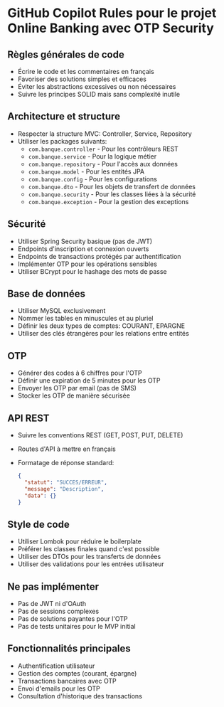 # GitHub Copilot Rules pour le projet Online Banking avec OTP Security

## Règles générales de code

- Écrire le code et les commentaires en français
- Favoriser des solutions simples et efficaces
- Éviter les abstractions excessives ou non nécessaires
- Suivre les principes SOLID mais sans complexité inutile

## Architecture et structure

- Respecter la structure MVC: Controller, Service, Repository
- Utiliser les packages suivants:
  - `com.banque.controller` - Pour les contrôleurs REST
  - `com.banque.service` - Pour la logique métier
  - `com.banque.repository` - Pour l'accès aux données
  - `com.banque.model` - Pour les entités JPA
  - `com.banque.config` - Pour les configurations
  - `com.banque.dto` - Pour les objets de transfert de données
  - `com.banque.security` - Pour les classes liées à la sécurité
  - `com.banque.exception` - Pour la gestion des exceptions

## Sécurité

- Utiliser Spring Security basique (pas de JWT)
- Endpoints d'inscription et connexion ouverts
- Endpoints de transactions protégés par authentification
- Implémenter OTP pour les opérations sensibles
- Utiliser BCrypt pour le hashage des mots de passe

## Base de données

- Utiliser MySQL exclusivement
- Nommer les tables en minuscules et au pluriel
- Définir les deux types de comptes: COURANT, EPARGNE
- Utiliser des clés étrangères pour les relations entre entités

## OTP

- Générer des codes à 6 chiffres pour l'OTP
- Définir une expiration de 5 minutes pour les OTP
- Envoyer les OTP par email (pas de SMS)
- Stocker les OTP de manière sécurisée

## API REST

- Suivre les conventions REST (GET, POST, PUT, DELETE)
- Routes d'API à mettre en français
- Formatage de réponse standard:

  ```json
  {
    "statut": "SUCCES/ERREUR",
    "message": "Description",
    "data": {}
  }
  ```

## Style de code

- Utiliser Lombok pour réduire le boilerplate
- Préférer les classes finales quand c'est possible
- Utiliser des DTOs pour les transferts de données
- Utiliser des validations pour les entrées utilisateur

## Ne pas implémenter

- Pas de JWT ni d'OAuth
- Pas de sessions complexes
- Pas de solutions payantes pour l'OTP
- Pas de tests unitaires pour le MVP initial

## Fonctionnalités principales

- Authentification utilisateur
- Gestion des comptes (courant, épargne)
- Transactions bancaires avec OTP
- Envoi d'emails pour les OTP
- Consultation d'historique des transactions
